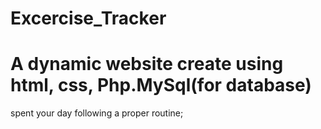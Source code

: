 # Excercise_Tracker
# A dynamic website create using html, css, Php.MySql(for database)
spent your day following a proper routine; 
